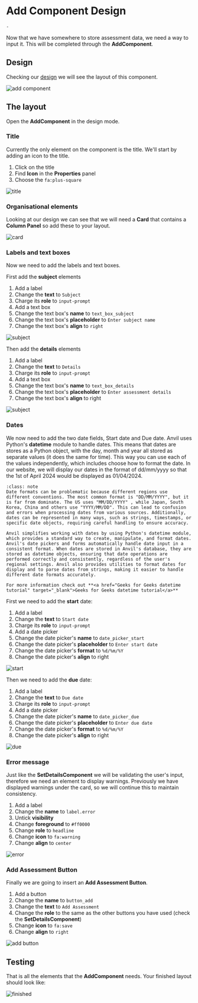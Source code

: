 # Add Component Design

```{topic} In this tutorial you will:
- 
```

Now that we have somewhere to store assessment data, we need a way to input it. This will be completed through the **AddComponent**.

## Design

Checking our [design](./03_studyM8_design.md) we will see the layout of this component.

![add component](./assets/img/03/wireframe_add.png)

## The layout

Open the **AddComponent** in the design mode.

### Title

Currently the only element on the component is the title. We'll start by adding an icon to the title.

1. Click on the title
2. Find **Icon** in the **Properties** panel
3. Choose the `fa:plus-square`

![title](./assets/img/22/title.gif)

### Organisational elements

Looking at our design we can see that we will need a **Card** that contains a **Column Panel** so add these to your layout.

![card](./assets/img/22/card.gif)

### Labels and text boxes

Now we need to add the labels and text boxes.

First add the **subject** elements

1. Add a label
2. Change the **text** to `Subject`
3. Charge its **role** to `input-prompt`
4. Add a text box
5. Change the text box's **name** to `text_box_subject`
6. Change the text box's **placeholder** to `Enter subject name`
7. Change the text box's **align** to `right` 

![subject](./assets/img/22/subject.gif)

Then add the **details** elements

1. Add a label
2. Change the **text** to `Details`
3. Charge its **role** to `input-prompt`
4. Add a text box
5. Change the text box's **name** to `text_box_details`
6. Change the text box's **placeholder** to `Enter assessment details`
7. Change the text box's **align** to right 

![subject](./assets/img/22/subject.gif)

### Dates

We now need to add the two date fields, Start date and Due date. Anvil uses Python's **datetime** module to handle dates. This means that dates are stores as a Python object, with the day, month and year all stored as separate values (it does the same for time). This way you can use each of the values independently, which includes choose how to format the date. In our website, we will display our dates in the format of dd/mm/yyyy so that the 1st of April 2024 would be displayed as 01/04/2024. 

```{admonition} Date formats
:class: note
Date formats can be problematic because different regions use different conventions. The most common format is "DD/MM/YYYY", but it is far from dominate. The US uses "MM/DD/YYYY" , while Japan, South Korea, China and others use "YYYY/MM/DD". This can lead to confusion and errors when processing dates from various sources. Additionally, dates can be represented in many ways, such as strings, timestamps, or specific date objects, requiring careful handling to ensure accuracy.

Anvil simplifies working with dates by using Python's datetime module, which provides a standard way to create, manipulate, and format dates. Anvil's date pickers and forms automatically handle date input in a consistent format. When dates are stored in Anvil's database, they are stored as datetime objects, ensuring that date operations are performed correctly and consistently, regardless of the user's regional settings. Anvil also provides utilities to format dates for display and to parse dates from strings, making it easier to handle different date formats accurately.

For more information check out **<a href="Geeks for Geeks datetime tutorial" target="_blank">Geeks for Geeks datetime tutorial</a>**
```

First we need to add the **start** date:

1. Add a label
2. Change the **text** to `Start date`
3. Charge its **role** to `input-prompt`
4. Add a date picker
5. Change the date picker's **name** to `date_picker_start`
6. Change the date picker's **placeholder** to `Enter start date`
7. Change the date picker's **format** to `%d/%m/%Y`
8. Change the date picker's **align** to right

![start](./assets/img/22/start.gif)

Then we need to add the **due** date:

1. Add a label
2. Change the **text** to `Due date`
3. Charge its **role** to `input-prompt`
4. Add a date picker
5. Change the date picker's **name** to `date_picker_due`
6. Change the date picker's **placeholder** to `Enter due date`
7. Change the date picker's **format** to `%d/%m/%Y`
8. Change the date picker's **align** to right

![due](./assets/img/22/due.gif)

### Error message

Just like the **SetDetailsComponent** we will be validating the user's input, therefore we need an element to display warnings. Previously we have displayed warnings under the card, so we will continue this to maintain consistency.

1. Add a label
2. Change the **name** to `label.error`
3. Untick **visibility**
4. Change **foreground** to `#ff0000`
5. Change **role** to `headline`
6. Change **icon** to `fa:warning`
7. Change **align** to `center`

![error](./assets/img/22/error.gif)

### Add Assessment Button

Finally we are going to insert an **Add Assessment Button**.

1. Add a button
2. Change the **name** to `button_add`
3. Change the **text** to `Add Assessment`
4. Change the **role** to the same as the other buttons you have used (check the **SetDetailsComponent**)
5. Change **icon** to `fa:save`
6. Change **align** to `right`

![add button](./assets/img/22/add_button.gif)

## Testing

That is all the elements that the **AddComponent** needs. Your finished layout should look like:

![finished](./assets/img/22/finished.png)